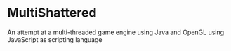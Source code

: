 # MultiShattered
An attempt at a multi-threaded game engine using Java and OpenGL using JavaScript as scripting language
